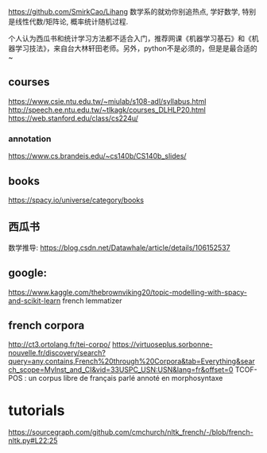 https://github.com/SmirkCao/Lihang
数学系的就劝你别追热点, 学好数学, 特别是线性代数/矩阵论, 概率统计随机过程.

个人认为西瓜书和统计学习方法都不适合入门，推荐网课《机器学习基石》和《机器学习技法》，来自台大林轩田老师。另外，python不是必须的，但是是最合适的~

## courses

https://www.csie.ntu.edu.tw/~miulab/s108-adl/syllabus.html
http://speech.ee.ntu.edu.tw/~tlkagk/courses_DLHLP20.html
https://web.stanford.edu/class/cs224u/

### annotation

https://www.cs.brandeis.edu/~cs140b/CS140b_slides/

## books

https://spacy.io/universe/category/books

## 西瓜书

数学推导: https://blog.csdn.net/Datawhale/article/details/106152537

## google:

https://www.kaggle.com/thebrownviking20/topic-modelling-with-spacy-and-scikit-learn
french lemmatizer

## french corpora

http://ct3.ortolang.fr/tei-corpo/
https://virtuoseplus.sorbonne-nouvelle.fr/discovery/search?query=any,contains,French%20through%20Corpora&tab=Everything&search_scope=MyInst_and_CI&vid=33USPC_USN:USN&lang=fr&offset=0
TCOF-POS : un corpus libre de français parlé
annoté en morphosyntaxe

# tutorials

https://sourcegraph.com/github.com/cmchurch/nltk_french/-/blob/french-nltk.py#L22:25
